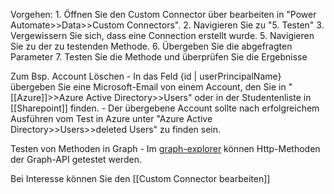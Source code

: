 Vorgehen:
	1. Öffnen Sie den Custom Connector über bearbeiten in "Power Automate>>Data>>Custom Connectors".
	2. Navigieren Sie zu "5. Testen"
	3. Vergewissern Sie sich, dass eine Connection erstellt wurde.
	5. Navigieren Sie zu der zu testenden Methode.
	6. Übergeben Sie die abgefragten Parameter
	7. Testen Sie die Methode und überprüfen Sie die Ergebnisse

Zum Bsp. Account Löschen
	 - In das Feld {id | userPrincipalName} übergeben Sie eine Microsoft-Email von einem Account, den Sie in "[[Azure]]>>Azure Active Directory>>Users" oder in der Studentenliste in [[Sharepoint]] finden.
	 - Der übergebene Account sollte nach erfolgreichem Ausführen vom Test in Azure unter "Azure Active Directory>>Users>>deleted Users" zu finden sein.

Testen von Methoden in Graph
	 - Im [graph-explorer](https://developer.microsoft.com/en-us/graph/graph-explorer) können Http-Methoden der Graph-API getestet werden.


Bei Interesse können Sie den [[Custom Connector bearbeiten]]